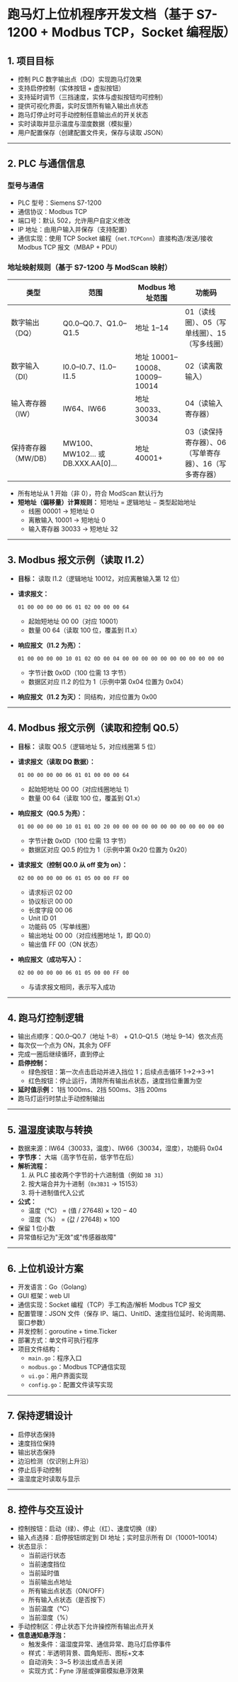 # 跑马灯上位机程序开发文档（基于 S7-1200 + Modbus TCP，Socket 编程版）

## 1. 项目目标

- 控制 PLC 数字输出点（DQ）实现跑马灯效果
- 支持启停控制（实体按钮 + 虚拟按钮）
- 支持延时调节（三挡速度，实体与虚拟按钮均可控制）
- 提供可视化界面，实时反馈所有输入输出点状态
- 跑马灯停止时可手动控制任意输出点的开关状态
- 实时读取并显示温度与湿度数据（模拟量）
- 用户配置保存（创建配置文件夹，保存与读取 JSON）

---

## 2. PLC 与通信信息

### 型号与通信

- PLC 型号：Siemens S7-1200
- 通信协议：Modbus TCP
- 端口号：默认 502，允许用户自定义修改
- IP 地址：由用户输入并保存（支持配置）
- 通信实现：使用 TCP Socket 编程（`net.TCPConn`）直接构造/发送/接收 Modbus TCP 报文（MBAP + PDU）

### 地址映射规则（基于 S7-1200 与 ModScan 映射）

| 类型           | 范围                           | Modbus 地址范围                | 功能码                            |
| ------------ | ---------------------------- | -------------------------- | ------------------------------ |
| 数字输出（DQ）     | Q0.0–Q0.7、Q1.0–Q1.5                   | 地址 1–14                    | 01（读线圈）、05（写单线圈）、15（写多线圈）      |
| 数字输入（DI）     | I0.0–I0.7、I1.0–I1.5          | 地址 10001–10008、10009–10014 | 02（读离散输入）                      |
| 输入寄存器（IW）    | IW64、IW66                    | 地址 30033、30034             | 04（读输入寄存器）                     |
| 保持寄存器（MW/DB） | MW100、MW102… 或 DB.XXX.AA[0]… | 地址 40001+                  | 03（读保持寄存器）、06（写单寄存器）、16（写多寄存器） |

- 所有地址从 1 开始（非 0），符合 ModScan 默认行为
- **短地址（偏移量）计算规则：** 短地址 = 逻辑地址 − 类型起始地址
  - 线圈 00001 → 短地址 0
  - 离散输入 10001 → 短地址 0
  - 输入寄存器 30033 → 短地址 32

---

## 3. Modbus 报文示例（读取 I1.2）

- **目标：** 读取 I1.2（逻辑地址 10012，对应离散输入第 12 位）

- **请求报文：**
  
  ```
  01 00 00 00 00 06 01 02 00 00 00 64
  ```
  
  - 起始短地址 00 00（对应 10001）
  - 数量 00 64（读取 100 位，覆盖到 I1.x）

- **响应报文（I1.2 为亮）：**
  
  ```
  01 00 00 00 00 10 01 02 0D 00 04 00 00 00 00 00 00 00 00 00 00 00
  ```
  
  - 字节计数 0x0D（100 位需 13 字节）
  - 数据区对应 I1.2 的位为 1（示例中第 0x04 位置为 0x04）

- **响应报文（I1.2 为灭）：** 同结构，对应位置为 0x00

---

## 4. Modbus 报文示例（读取和控制 Q0.5）

- **目标：** 读取 Q0.5（逻辑地址 5，对应线圈第 5 位）

- **请求报文（读取 DQ 数据）：**
  
  ```
  01 00 00 00 00 06 01 01 00 00 00 64
  ```
  
  - 起始短地址 00 00（对应线圈地址 1）
  - 数量 00 64（读取 100 位，覆盖到 Q1.x）

- **响应报文（Q0.5 为亮）：**
  
  ```
  01 00 00 00 00 10 01 01 0D 20 00 00 00 00 00 00 00 00 00 00 00 00
  ```
  
  - 字节计数 0x0D（100 位需 13 字节）
  - 数据区对应 Q0.5 的位为 1（示例中第 0x20 位置为 0x20）

- **请求报文（控制 Q0.0 从 off 变为 on）：**
  
  ```
  02 00 00 00 00 06 01 05 00 00 FF 00
  ```
  
  - 请求标识 02 00
  - 协议标识 00 00
  - 长度字段 00 06
  - Unit ID 01
  - 功能码 05（写单线圈）
  - 输出地址 00 00（对应线圈地址 1，即 Q0.0）
  - 输出值 FF 00（ON 状态）

- **响应报文（成功写入）：**
  
  ```
  02 00 00 00 00 06 01 05 00 00 FF 00
  ```
  
  - 与请求报文相同，表示写入成功

---

## 4. 跑马灯控制逻辑

- 输出点顺序：Q0.0–Q0.7（地址 1–8） + Q1.0–Q1.5（地址 9–14）依次点亮
- 每次仅一个点为 ON，其余为 OFF
- 完成一圈后继续循环，直到停止
- **启停控制：**
  - 绿色按钮：第一次点击启动并进入挡位 1；后续点击循环 1→2→3→1
  - 红色按钮：停止运行，清除所有输出点状态，速度挡位重置为空
- **延时值示例：** 1挡 1000ms、2挡 500ms、3挡 200ms
- 跑马灯运行时禁止手动控制输出

---

## 5. 温湿度读取与转换

- 数据来源：IW64（30033，温度）、IW66（30034，湿度），功能码 0x04
- **字节序：** 大端（高字节在前，低字节在后）
- **解析流程：**
  1. 从 PLC 接收两个字节的十六进制值（例如 `3B 31`）
  2. 按大端合并为十进制（`0x3B31` → 15153）
  3. 将十进制值代入公式
- **公式：**
  - 温度（℃） = (值 / 27648) × 120 − 40
  - 湿度（%） = (값 / 27648) × 100
- 保留 1 位小数
- 异常值标记为"无效"或"传感器故障"

---

## 6. 上位机设计方案

- 开发语言：Go（Golang）
- GUI 框架：web UI
- 通信实现：Socket 编程（TCP）手工构造/解析 Modbus TCP 报文
- 配置管理：JSON 文件（保存 IP、端口、UnitID、速度挡位延时、轮询周期、窗口参数）
- 并发控制：goroutine + time.Ticker
- 部署方式：单文件可执行程序
- 项目文件结构：
  - `main.go`：程序入口
  - `modbus.go`：Modbus TCP通信实现
  - `ui.go`：用户界面实现
  - `config.go`：配置文件读写实现

---

## 7. 保持逻辑设计

- 启停状态保持
- 速度挡位保持
- 输出状态保持
- 边沿检测（仅识别上升沿）
- 停止后手动控制
- 温湿度定时读取与显示

---

## 8. 控件与交互设计

- 控制按钮：启动（绿）、停止（红）、速度切换（绿）
- 输入点选择：启停按钮绑定到 DI 地址；实时显示所有 DI（10001–10014）
- 状态显示：
  - 当前运行状态
  - 当前速度挡位
  - 当前延时值
  - 当前输出点地址
  - 所有输出点状态（ON/OFF）
  - 所有输入点状态（是否按下）
  - 当前温度（℃）
  - 当前湿度（%）
- 手动控制区：停止状态下允许操控所有输出点开关
- **信息通知悬浮泡：**
  - 触发条件：温湿度异常、通信异常、跑马灯启停事件
  - 样式：半透明背景、圆角矩形、图标+文本
  - 自动消失：3~5 秒淡出或点击关闭
  - 实现方式：Fyne 浮层或弹窗模拟悬浮效果